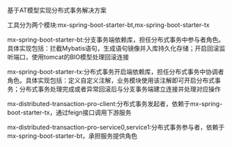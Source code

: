 基于AT模型实现分布式事务解决方案

工具分为两个模块:mx-spring-boot-starter-bt,mx-spring-boot-starter-tx

mx-spring-boot-starter-bt:分支事务端依赖库，担任分布式事务中参与者角色。具体实现包括：拦截Mybatis语句，生成语句镜像并入库持久化存储；开启回滚监听端口，使用tomcat的BIO模型处理回滚连接

mx-spring-boot-starter-tx:分布式事务开启端依赖库，担任分布式事务中协调者角色。具体实现包括：定义自定义注解，业务模块使用该注解即可开启分布式事务；分布式事务处理完成或者异常回滚后与分支事务端建立连接并处理对应操作

mx-distributed-transaction-pro-client:分布式事务发起者，依赖于mx-spring-boot-starter-tx，通过feign接口调用下游服务

mx-distributed-transaction-pro-service0,service1:分布式事务参与者，依赖于mx-spring-boot-starter-bt，承担服务提供角色
